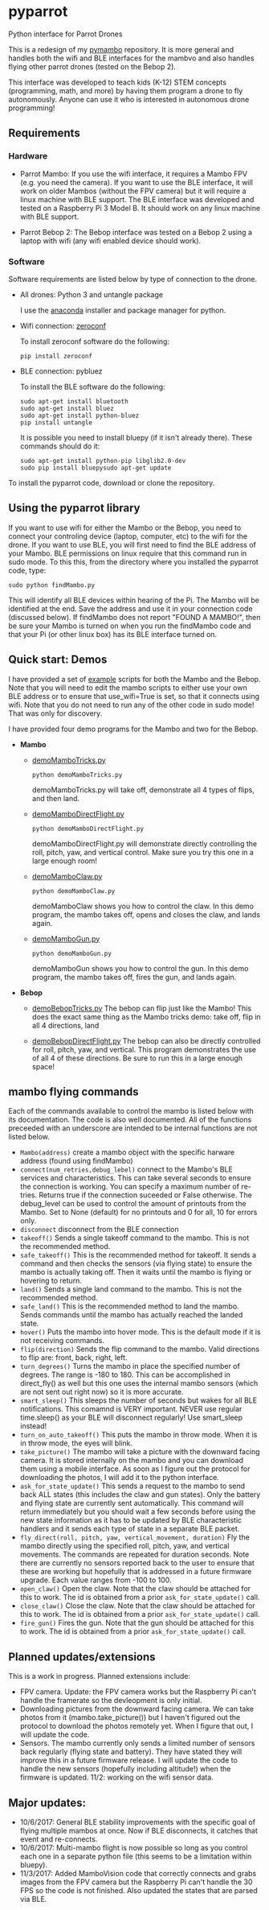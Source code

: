 # pyparrot
Python interface for Parrot Drones

This is a redesign of my [pymambo](https://github.com/amymcgovern/pymambo) repository.  It is more general and handles both the wifi and BLE interfaces for the mambvo and also handles flying other parrot drones (tested on the Bebop 2).  

This interface was developed to teach kids (K-12) STEM concepts (programming, math, and more) by having them program a drone to fly autonomously.  Anyone can use it who is interested in autonomous drone programming!  

## Requirements

### Hardware

* Parrot Mambo: If you use the wifi interface, it requires a Mambo FPV (e.g. you need the camera).  If you want to use the BLE interface, it will work on older Mambos (without the FPV camera) but it will require a linux machine with BLE support.  The BLE interface was developed and tested on a Raspberry Pi 3 Model B.  It should work on any linux machine with BLE support.

* Parrot Bebop 2: The Bebop interface was tested on a Bebop 2 using a laptop with wifi (any wifi enabled device should work).

### Software

Software requirements are listed below by type of connection to the drone.

* All drones:  Python 3 and untangle package

   I use the [anaconda](https://www.anaconda.com/download/) installer and package manager for python. 

* Wifi connection: [zeroconf](https://pypi.python.org/pypi/zeroconf)

   To install zeroconf software do the following:

   ```
   pip install zeroconf
   ```

* BLE connection: pybluez

   To install the BLE software do the following:

   ```
   sudo apt-get install bluetooth
   sudo apt-get install bluez
   sudo apt-get install python-bluez
   pip install untangle
   ```

   It is possible you need to install bluepy (if it isn't already there).  These commands should do it:
   ```
   sudo apt-get install python-pip libglib2.0-dev
   sudo pip install bluepysudo apt-get update
   ```

To install the pyparrot code, download or clone the repository.

## Using the pyparrot library

If you want to use wifi for either the Mambo or the Bebop, you need to connect your controling device (laptop, computer, etc) to the wifi for the drone.  If you want to use BLE, you will first need to find the BLE address of your Mambo.  BLE permissions on linux require that this command run in sudo mode.  To this this, from the directory where you installed the pyparrot code, type:

```
sudo python findMambo.py
```

This will identify all BLE devices within hearing of the Pi.  The Mambo will be identified at the end.  Save the address and use it in your connection code (discussed below).  If findMambo does not report "FOUND A MAMBO!", then be sure your Mambo is turned on when you run the findMambo code and that your Pi (or other linux box) has its BLE interface turned on.

## Quick start:  Demos

I have provided a set of [example](https://github.com/amymcgovern/pyparrot/tree/master/examples) scripts for both the Mambo and the Bebop.  Note that you will need to edit the mambo scripts to either use your own BLE address or to ensure that use_wifi=True is set, so that it connects using wifi.  Note that you do not need to run any of the other code in sudo mode!  That was only for discovery.

I have provided four demo programs for the Mambo and two for the Bebop. 

* **Mambo**
   * [demoMamboTricks.py](https://github.com/amymcgovern/pyparrot/blob/master/examples/demoMamboTricks.py) 

      ```
      python demoMamboTricks.py
      ```
      demoMamboTricks.py will take off, demonstrate all 4 types of flips, and then land.
      
   * [demoMamboDirectFlight.py](https://github.com/amymcgovern/pyparrot/blob/master/examples/demoMamboDirectFlight.py)

      ```
      python demoMamboDirectFlight.py
      ```
      demoMamboDirectFlight.py will demonstrate directly controlling the roll, pitch, yaw, and vertical control.  Make sure you try this one in a large enough room!
      
   * [demoMamboClaw.py](https://github.com/amymcgovern/pyparrot/blob/master/examples/demoMamboClaw.py)

      ```
      python demoMamboClaw.py
      ```
      demoMamboClaw shows you how to control the claw.  In this demo program, the mambo takes off, opens and closes the claw, and lands again.  
      
   * [demoMamboGun.py](https://github.com/amymcgovern/pyparrot/blob/master/examples/demoMamboGun.py)
   
      ```
      python demoMamboGun.py
      ```
      demoMamboGun shows you how to control the gun.  In this demo program, the mambo takes off, fires the gun, and lands again.
   
* **Bebop**
   * [demoBebopTricks.py](https://github.com/amymcgovern/pyparrot/blob/master/examples/demoBebopTricks.py)
   The bebop can flip just like the Mambo!  This does the exact same thing as the Mambo tricks demo: take off, flip in all 4 directions, land
   
   * [demoBebopDirectFlight.py](https://github.com/amymcgovern/pyparrot/blob/master/examples/demoBebopDirectFlight.py)
   The bebop can also be directly controlled for roll, pitch, yaw, and vertical.  This program demonstrates the use of all 4 of these directions.  Be sure to run this in a large enough space!

## mambo flying commands

Each of the commands available to control the mambo is listed below with its documentation.  The code is also well documented.  All of the functions preceeded with an underscore are intended to be internal functions are not listed below.

* ```Mambo(address)``` create a mambo object with the specific harware address (found using findMambo)
* ```connect(num_retries,debug_lebel)``` connect to the Mambo's BLE services and characteristics.  This can take several seconds to ensure the connection is working.  You can specify a maximum number of re-tries.  Returns true if the connection suceeded or False otherwise.  The debug_level can be used to control the amount of printouts from the Mambo.  Set to None (default) for no printouts and 0 for all, 10 for errors only.
* ```disconnect``` disconnect from the BLE connection
* ```takeoff()``` Sends a single takeoff command to the mambo.  This is not the recommended method.
* ```safe_takeoff()``` This is the recommended method for takeoff.  It sends a command and then checks the sensors (via flying state) to ensure the mambo is actually taking off.  Then it waits until the mambo is flying or hovering to return.
* ```land()``` Sends a single land command to the mambo.  This is not the recommended method.
* ```safe_land()``` This is the recommended method to land the mambo.  Sends commands until the mambo has actually reached the landed state.
* ```hover()``` Puts the mambo into hover mode.  This is the default mode if it is not receiving commands.
* ```flip(direction)``` Sends the flip command to the mambo. Valid directions to flip are: front, back, right, left.
* ```turn_degrees()``` Turns the mambo in place the specified number of degrees.  The range is -180 to 180.  This can be accomplished in direct_fly() as well but this one uses the internal mambo sensors (which are not sent out right now) so it is more accurate.
* ```smart_sleep()``` This sleeps the number of seconds but wakes for all BLE notifications.  This comamnd is VERY important.  NEVER use regular time.sleep() as your BLE will disconnect regularly!  Use smart_sleep instead!
* ```turn_on_auto_takeoff()``` This puts the mambo in throw mode.  When it is in throw mode, the eyes will blink.
* ```take_picture()``` The mambo will take a picture with the downward facing camera.  It is stored internally on the mambo and you can download them using a mobile interface.  As soon as I figure out the protocol for downloading the photos, I will add it to the python interface.
* ```ask_for_state_update()``` This sends a request to the mambo to send back ALL states (this includes the claw and gun states).  Only the battery and flying state are currently sent automatically.  This command will return immediately but you should wait a few seconds before using the new state information as it has to be updated by BLE characteristic handlers and it sends each type of state in a separate BLE packet.
* ```fly_direct(roll, pitch, yaw, vertical_movement, duration)``` Fly the mambo directly using the specified roll, pitch, yaw, and vertical movements.  The commands are repeated for duration seconds.  Note there are currently no sensors reported back to the user to ensure that these are working but hopefully that is addressed in a future firmware upgrade.  Each value ranges from -100 to 100.  
* ```open_claw()``` Open the claw.  Note that the claw should be attached for this to work.  The id is obtained from a prior ```ask_for_state_update()``` call.
* ```close_claw()``` Close the claw. Note that the claw should be attached for this to work.  The id is obtained from a prior ```ask_for_state_update()``` call.
* ```fire_gun()``` Fires the gun.  Note that the gun should be attached for this to work.  The id is obtained from a prior ```ask_for_state_update()``` call.



## Planned updates/extensions

This is a work in progress.  Planned extensions include:

* FPV camera.  Update: the FPV camera works but the Raspberry Pi can't handle the framerate so the devleopment is only initial. 
* Downloading pictures from the downward facing camera.  We can take photos from it (mambo.take_picture()) but I haven't figured out the protocol to download the photos remotely yet.  When I figure that out, I will update the code.
* Sensors.  The mambo currently only sends a limited number of sensors back regularly (flying state and battery).  They have stated they will improve this in a future firmware release.  I will update the code to handle the new sensors (hopefully including altitude!) when the firmware is updated.  11/2: working on the wifi sensor data.

## Major updates:
* 10/6/2017: General BLE stability improvements with the specific goal of flying multiple mambos at once.  Now if BLE disconnects, it catches that event and re-connects.  
* 10/6/2017: Multi-mambo flight is now possible so long as you control each one in a separate python file (this seems to be a limitation within bluepy). 
* 11/3/2017: Added MamboVision code that correctly connects and grabs images from the FPV camera but the Raspberry Pi can't handle the 30 FPS so the code is not finished.  Also updated the states that are parsed via BLE.
